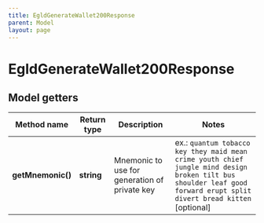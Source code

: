 ```yaml
---
title: EgldGenerateWallet200Response
parent: Model
layout: page
---
```


# EgldGenerateWallet200Response

## Model getters

Method name | Return type | Description | Notes
------------ | ------------- | ------------- | -------------
**getMnemonic()** | **string** | Mnemonic to use for generation of private key | ex.: `quantum tobacco key they maid mean crime youth chief jungle mind design broken tilt bus shoulder leaf good forward erupt split divert bread kitten` [optional]

